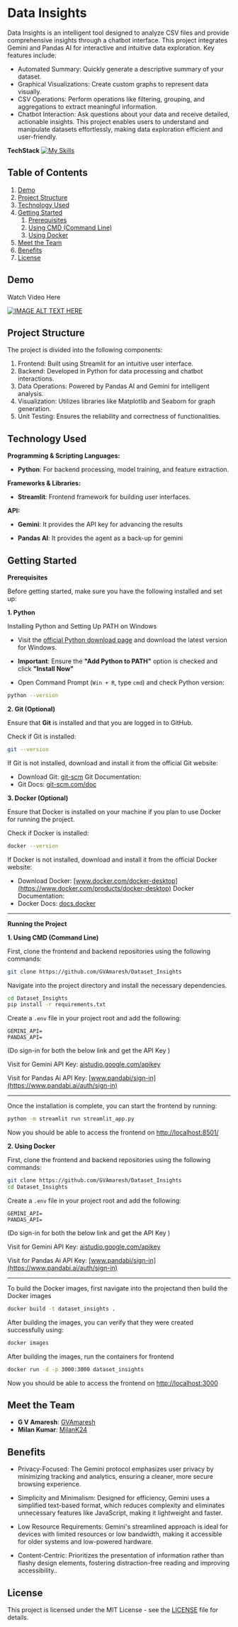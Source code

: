 
# Data Insights

Data Insights is an intelligent tool designed to analyze CSV files and provide comprehensive insights through a chatbot interface. This project integrates Gemini and Pandas AI for interactive and intuitive data exploration. Key features include:

* Automated Summary: Quickly generate a descriptive summary of your dataset.
* Graphical Visualizations: Create custom graphs to represent data visually.
* CSV Operations: Perform operations like filtering, grouping, and aggregations to extract meaningful information.
* Chatbot Interaction: Ask questions about your data and receive detailed, actionable insights.
This project enables users to understand and manipulate datasets effortlessly, making data exploration efficient and user-friendly.

**TechStack** [![My Skills](https://skillicons.dev/icons?i=docker,py,vscode,windows)](https://skillicons.dev)


## Table of Contents

1. [Demo](#demo)
2. [Project Structure](#project-structure)
2. [Technology Used](#technology-used)
4. [Getting Started](#getting-started)
    1. [Prerequisites](#prerequisites)
    2. [Using CMD (Command Line)](#using-cmd-command-line)
    3. [Using Docker](#using-docker)
5. [Meet the Team](#meet-the-team)
6. [Benefits](#benefits)
7. [License](#license)

## Demo
Watch Video Here

[![IMAGE ALT TEXT HERE](https://img.youtube.com/vi/8i9jTCctU3U/0.jpg)](https://www.youtube.com/watch?v=8i9jTCctU3U)


## Project Structure
The project is divided into the following components:

1. Frontend: Built using Streamlit for an intuitive user interface.
2. Backend: Developed in Python for data processing and chatbot interactions.
3. Data Operations: Powered by Pandas AI and Gemini for intelligent analysis.
4. Visualization: Utilizes libraries like Matplotlib and Seaborn for graph generation.
5. Unit Testing: Ensures the reliability and correctness of functionalities.

## Technology Used
**Programming & Scripting Languages:**
- **Python**: For backend processing, model training, and feature extraction.

**Frameworks & Libraries:**
- **Streamlit**: Frontend framework for building user interfaces.

**API:**
- **Gemini**: It provides the API key for advancing the results

- **Pandas AI**: It provides the agent as a back-up for gemini
    

## Getting Started

**Prerequisites**

Before getting started, make sure you have the following installed and set up:

**1. Python**

Installing Python and Setting Up PATH on Windows
- Visit the [official Python download page](https://www.python.org/downloads/) and download the latest version for Windows.

- **Important**: Ensure the **"Add Python to PATH"** option is checked and click **"Install Now"**
- Open Command Prompt (`Win + R`, type `cmd`) and check Python version:  
```bash
python --version
  ```

**2. Git (Optional)**

Ensure that **Git** is installed and that you are logged in to GitHub.

Check if Git is installed:
```bash
git --version
```

If Git is not installed, download and install it from the official Git website:

- Download Git: [git-scm](https://git-scm.com/downloads)
Git Documentation:
- Git Docs: [git-scm.com/doc](https://git-scm.com/doc)


**3. Docker (Optional)**

Ensure that Docker is installed on your machine if you plan to use Docker for running the project.

Check if Docker is installed:
```bash
docker --version
```

If Docker is not installed, download and install it from the official Docker website:

- Download Docker: 
[www.docker.com/docker-desktop](https://www.docker.com/products/docker-desktop)
Docker Documentation:
- Docker Docs: [docs.docker](https://docs.docker.com/)

---
**Running the Project**

**1. Using CMD (Command Line)**

First, clone the frontend and backend repositories using the following commands:

```bash
git clone https://github.com/GVAmaresh/Dataset_Insights
```

Navigate into the project directory and install the necessary dependencies.

```bash
cd Dataset_Insights
pip install -r requirements.txt

```
Create a `.env` file in your project root and add the following:
```
GEMINI_API=
PANDAS_API=

```
(Do sign-in for both the below link and get the API Key )

Visit for Gemini API Key: [aistudio.google.com/apikey](https://aistudio.google.com/app/apikey)

Visit for Pandas Ai API Key: [www.pandabi/sign-in](https://www.pandabi.ai/auth/sign-in)

---

Once the installation is complete, you can start the frontend by running:

```bash
python -m streamlit run streamlit_app.py
```
Now you should be able to access the frontend on [http://localhost:8501/](http://localhost:8501/)

**2. Using Docker**

First, clone the frontend and backend repositories using the following commands:

```bash
git clone https://github.com/GVAmaresh/Dataset_Insights
cd Dataset_Insights
```

Create a `.env` file in your project root and add the following:
```
GEMINI_API=
PANDAS_API=

```
(Do sign-in for both the below link and get the API Key )

Visit for Gemini API Key: [aistudio.google.com/apikey](https://aistudio.google.com/app/apikey)

Visit for Pandas Ai API Key: [www.pandabi/sign-in](https://www.pandabi.ai/auth/sign-in)


---
To build the Docker images, first navigate into the projectand then build the Docker images

```bash
docker build -t dataset_insights .

```

After building the images, you can verify that they were created successfully using:
```bash
docker images
```

After building the images, run the containers for frontend
```bash
docker run -d -p 3000:3000 dataset_insights
```

Now you should be able to access the frontend on [http://localhost:3000](http://localhost:3000)

## Meet the Team

- **G V Amaresh**: [GVAmaresh ](https://github.com/GVAmaresh)
- **Milan Kumar**: [MilanK24](https://github.com/MilanK24)

## Benefits
- Privacy-Focused: The Gemini protocol emphasizes user privacy by minimizing tracking and analytics, ensuring a cleaner, more secure browsing experience.

- Simplicity and Minimalism: Designed for efficiency, Gemini uses a simplified text-based format, which reduces complexity and eliminates unnecessary features like JavaScript, making it lightweight and faster.

- Low Resource Requirements: Gemini's streamlined approach is ideal for devices with limited resources or low bandwidth, making it accessible for older systems and low-powered hardware.

- Content-Centric: Prioritizes the presentation of information rather than flashy design elements, fostering distraction-free reading and improving accessibility..

## License
This project is licensed under the MIT License - see the [LICENSE](https://github.com/GVAmaresh/Dataset_Insights/blob/main/LICENSE) file for details.
